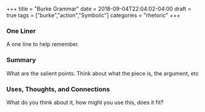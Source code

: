 +++
title = "Burke Grammar"
date = 2018-09-04T22:04:02-04:00
draft = true
tags = ["burke","action","Symbolic"]
categories = "rhetoric"
+++
### One Liner
A one line to help remember.

### Summary
What are the salient points. Think about what the piece is, the argument, etc

### Uses, Thoughts, and Connections
What do you think about it, how might you use this, does it fit?
